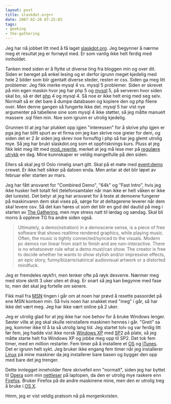 ```yaml
---
layout: post
title: slaskdot.org++
date: 2007-02-20 07:25:03
tags: 
- geeking
- the-gathering
---
```

Jeg har nå jobbet litt med å få laget <a href="http://slaskdot.org">slaskdot.org</a>. Jeg begynner å nærme meg et resultat jeg er fornøyd med. Er som vanlig ikke helt ferdig med innholdet.

Tanken med siden er å flytte ut diverse ting fra bloggen min og over dit. Siden er bereget på enkel lesing og er derfor igrunn meget kjedelig med hele 2 bilder som blir gjentatt diverse steder, resten er css. Siden ga meg litt problemer. Jeg fikk merke mysql 4 vs. mysql 5 problemer. Siden er skrevet på min egen maskin hvor jeg har php 5 og <a href="http://www.mysql.com/">mysql</a> 5, på serveren hvor siden skal bo, så er det <a href="http://no2.php.net">php</a> 4 og mysql 4. Så noe er ikke helt enig med seg selv. Normalt så er det bare å dumpe databasen og kopiere den og php filene over. Men denne gangen så fungerte ikke det. mysql 5 har vist nye argumenter på tabellene sine som mysql 4 ikke støtter, så jeg måtte manuelt massere .sql filen min. Noe som igrunn er utrolig kjedelig.

Grunnen til at jeg har plukket opp igjen "interessen" for å skrive php igjen er pga jeg har blitt spurt av et firma om jeg kan skrive noe greier for dem, og siden det er 2 år siden jeg skrev noe fornuftig i php så har jeg glemt utrolig mye. Så jeg har brukt slaskdot.org som et oppfrisknings kurs. Pluss at jeg fikk lekt meg litt med <a href="http://httpd.apache.org/docs/1.3/mod/mod_rewrite.html">mod_rewrite</a>, merket at jeg må lese mer på <a href="http://www.linuxguiden.no/index.php/Regulære_uttrykk">regulære utrykk</a> en dag. Mine kunnskaper er veldig mangelfulle på den siden.

Ellers så skal jeg til Oslo rimelig snart gitt. Skal på et møte med <a href="http://gathering.org/tg07/crew/descriptions#tg07.crewDescrEvent">event:demo</a> crewet. Er ikke helt sikker på datoen enda. Men antar at det blir løpet av februar eller starten av mars.

Jeg har fått ansvaret for "Combined Demo", "64k" og "Fast Intro", hvis jeg ikke husker helt totalt feil (telefonsamtaler når man ikke er helt våken er ikke det lureste). Det betyr at jeg har ansvaret for å teste at demoene fungerer på maskinvaren dem skal vises på, sørge for at deltagerene leverer når dem skal levere osv. Så det kan høres ut som det blir en god del dautid på meg i starten av <a href="http://gathering.org/">The Gathering</a>, men mye stress natt til lørdag og søndag. Skal bli morro å oppleve TG fra andre siden også.

<blockquote>Ultimately, a demo(nstration) in a demoscene sense, is a piece of free software that shows realtime rendered graphics, while playing music. Often, the music is tightly connected/synced to the visuals. Modern pc demos run linear from start to finish and are non-interactive. There is no whatsoever rule what a demo must/can show. The creator is free to decide whether he wants to show stylish and/or impressive effects, an epic story, funny/bizarre/satirical audiovisual artwork or a distorted mindfuck.</blockquote>

Jeg er fremdeles røykfri, men tenker ofte på røyk desverre. Nærmer meg med store skritt 3 uker uten et drag. Er snart så jeg kan begynne med fase to, men det skal jeg fortelle om senere.

Fikk mail fra <a href="http://en.wikipedia.org/wiki/.NET_Messenger_Service">MSN</a> tingen i går om at noen har prøvd å resette passordet på ene MSN kontoen min. Så hvis noen har snakket med "meg" i går, så har ikke det vært meg. Jeg har ikke vært online på 2 uker.

Jeg er utrolig glad for at jeg ikke har noe behov for å bruke Windows lenger. Søster ville at jeg skal skulle reinstallere maskinen hennes i går. "Greit" sa jeg, kommer ikke til å ta så utrolig lang tid. Jeg startet tolv og var ferdig litt før fem, jeg hadde vist ikke norsk <a href="http://en.wikipedia.org/wiki/Windows_XP">Windows XP</a> med <a href="http://en.wikipedia.org/wiki/Service_pack">SP</a>2 på plate, så jeg måtte starte helt fra Windows XP og jobbe meg opp til SP2. Det tok fem timer, med en million restarter. Fem timer på å installere et <a href="http://en.wikipedia.org/wiki/Operating_system">OS</a> og <a href="http://en.wikipedia.org/wiki/Itunes">iTunes</a>. Det er igrunn helt sykt. Jeg bruker ikke engang fem timer når jeg installerer <a href="http://en.wikipedia.org/wiki/Linux">Linux</a> på mine maskiner da jeg installerer bare basen og bygger den opp med bare det jeg trenger.

Dette innlegget inneholder flere skrivefeil enn "normalt", siden jeg har byttet til <a href="http://en.wikipedia.org/wiki/Opera_(internet_suite)">Opera</a> som min <a href="http://no.wikipedia.org/wiki/Nettleser">nettleser</a> på laptopen, da den er utrolig mye raskere enn <a href="http://en.wikipedia.org/wiki/Firefox">Firefox</a>. Bruker Firefox på de andre maskinene mine, men den er utrolig treg å bruke i <a href="http://en.wikipedia.org/wiki/OS_X">OS X</a>.

Hmm, jeg er vist veldig pratsom nå på morgenkvisten.